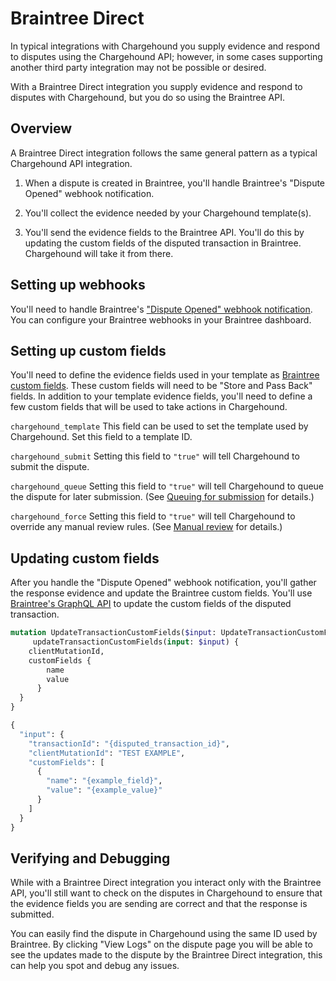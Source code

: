 # Braintree Direct

In typical integrations with Chargehound you supply evidence and respond to disputes using the Chargehound API; however, in some cases supporting another third party integration may not be possible or desired.

With a Braintree Direct integration you supply evidence and respond to disputes with Chargehound, but you do so using the Braintree API.

## Overview

A Braintree Direct integration follows the same general pattern as a typical Chargehound API integration.

1) When a dispute is created in Braintree, you'll handle Braintree's "Dispute Opened" webhook notification.

2) You'll collect the evidence needed by your Chargehound template(s).

3) You'll send the evidence fields to the Braintree API. You'll do this by updating the custom fields of the disputed transaction in Braintree. Chargehound will take it from there.

## Setting up webhooks

You'll need to handle Braintree's ["Dispute Opened" webhook notification](https://developers.braintreepayments.com/reference/general/webhooks/dispute). You can configure your Braintree webhooks in your Braintree dashboard.

## Setting up custom fields

You'll need to define the evidence fields used in your template as [Braintree custom fields](https://articles.braintreepayments.com/control-panel/custom-fields). These custom fields will need to be "Store and Pass Back" fields. In addition to your template evidence fields, you'll need to define a few custom fields that will be used to take actions in Chargehound.

`chargehound_template`
This field can be used to set the template used by Chargehound. Set this field to a template ID.

`chargehound_submit`
Setting this field to `"true"` will tell Chargehound to submit the dispute.

`chargehound_queue`
Setting this field to `"true"` will tell Chargehound to queue the dispute for later submission. (See [Queuing for submission](#queuing-for-submission) for details.)

`chargehound_force`
Setting this field to `"true"` will tell Chargehound to override any manual review rules. (See [Manual review](#manual-review) for details.)

## Updating custom fields

After you handle the "Dispute Opened" webhook notification, you'll gather the response evidence and update the Braintree custom fields. You'll use [Braintree's GraphQL API](https://graphql.braintreepayments.com/) to update the custom fields of the disputed transaction.

```graphql
mutation UpdateTransactionCustomFields($input: UpdateTransactionCustomFieldsInput!) {
     updateTransactionCustomFields(input: $input) {
    clientMutationId,
    customFields {
        name
        value
      }
  }
}
```

```graphql
{
  "input": {
    "transactionId": "{disputed_transaction_id}",
    "clientMutationId": "TEST EXAMPLE",
    "customFields": [
      {
        "name": "{example_field}",
        "value": "{example_value}"
      }
    ]
  }
}
```

## Verifying and Debugging

While with a Braintree Direct integration you interact only with the Braintree API, you'll still want to check on the disputes in Chargehound to ensure that the evidence fields you are sending are correct and that the response is submitted. 

You can easily find the dispute in Chargehound using the same ID used by Braintree. By clicking "View Logs" on the dispute page you will be able to see the updates made to the dispute by the Braintree Direct integration, this can help you spot and debug any issues.
